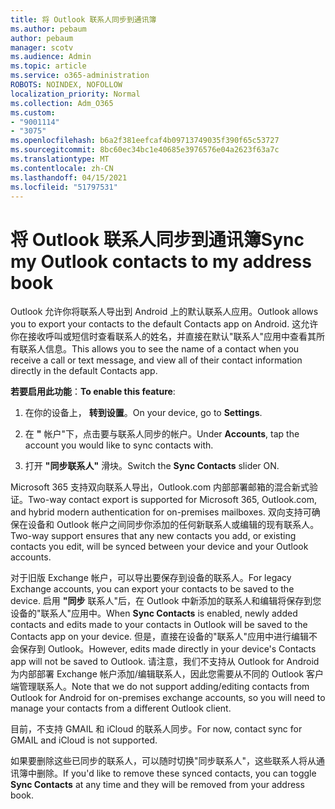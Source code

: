 ```yaml
---
title: 将 Outlook 联系人同步到通讯簿
ms.author: pebaum
author: pebaum
manager: scotv
ms.audience: Admin
ms.topic: article
ms.service: o365-administration
ROBOTS: NOINDEX, NOFOLLOW
localization_priority: Normal
ms.collection: Adm_O365
ms.custom:
- "9001114"
- "3075"
ms.openlocfilehash: b6a2f381eefcaf4b09713749035f390f65c53727
ms.sourcegitcommit: 8bc60ec34bc1e40685e3976576e04a2623f63a7c
ms.translationtype: MT
ms.contentlocale: zh-CN
ms.lasthandoff: 04/15/2021
ms.locfileid: "51797531"
---
```

# <a name="sync-my-outlook-contacts-to-my-address-book"></a><span data-ttu-id="37973-102">将 Outlook 联系人同步到通讯簿</span><span class="sxs-lookup"><span data-stu-id="37973-102">Sync my Outlook contacts to my address book</span></span>

<span data-ttu-id="37973-103">Outlook 允许你将联系人导出到 Android 上的默认联系人应用。</span><span class="sxs-lookup"><span data-stu-id="37973-103">Outlook allows you to export your contacts to the default Contacts app on Android.</span></span> <span data-ttu-id="37973-104">这允许你在接收呼叫或短信时查看联系人的姓名，并直接在默认"联系人"应用中查看其所有联系人信息。</span><span class="sxs-lookup"><span data-stu-id="37973-104">This allows you to see the name of a contact when you receive a call or text message, and view all of their contact information directly in the default Contacts app.</span></span>
 
<span data-ttu-id="37973-105">**若要启用此功能**：</span><span class="sxs-lookup"><span data-stu-id="37973-105">**To enable this feature**:</span></span>
 
1. <span data-ttu-id="37973-106">在你的设备上， **转到设置**。</span><span class="sxs-lookup"><span data-stu-id="37973-106">On your device, go to **Settings**.</span></span>

2. <span data-ttu-id="37973-107">在 **"** 帐户"下，点击要与联系人同步的帐户。</span><span class="sxs-lookup"><span data-stu-id="37973-107">Under **Accounts**, tap the account you would like to sync contacts with.</span></span>

3. <span data-ttu-id="37973-108">打开 **"同步联系人"** 滑块。</span><span class="sxs-lookup"><span data-stu-id="37973-108">Switch the **Sync Contacts** slider ON.</span></span>
 
<span data-ttu-id="37973-109">Microsoft 365 支持双向联系人导出，Outlook.com 内部部署邮箱的混合新式验证。</span><span class="sxs-lookup"><span data-stu-id="37973-109">Two-way contact export is supported for Microsoft 365, Outlook.com, and hybrid modern authentication for on-premises mailboxes.</span></span> <span data-ttu-id="37973-110">双向支持可确保在设备和 Outlook 帐户之间同步你添加的任何新联系人或编辑的现有联系人。</span><span class="sxs-lookup"><span data-stu-id="37973-110">Two-way support ensures that any new contacts you add, or existing contacts you edit, will be synced between your device and your Outlook accounts.</span></span>
 
<span data-ttu-id="37973-111">对于旧版 Exchange 帐户，可以导出要保存到设备的联系人。</span><span class="sxs-lookup"><span data-stu-id="37973-111">For legacy Exchange accounts, you can export your contacts to be saved to the device.</span></span> <span data-ttu-id="37973-112">启用 **"同步** 联系人"后，在 Outlook 中新添加的联系人和编辑将保存到您设备的"联系人"应用中。</span><span class="sxs-lookup"><span data-stu-id="37973-112">When **Sync Contacts** is enabled, newly added contacts and edits made to your contacts in Outlook will be saved to the Contacts app on your device.</span></span> <span data-ttu-id="37973-113">但是，直接在设备的"联系人"应用中进行编辑不会保存到 Outlook。</span><span class="sxs-lookup"><span data-stu-id="37973-113">However, edits made directly in your device's Contacts app will not be saved to Outlook.</span></span> <span data-ttu-id="37973-114">请注意，我们不支持从 Outlook for Android 为内部部署 Exchange 帐户添加/编辑联系人，因此您需要从不同的 Outlook 客户端管理联系人。</span><span class="sxs-lookup"><span data-stu-id="37973-114">Note that we do not support adding/editing contacts from Outlook for Android for on-premises exchange accounts, so you will need to manage your contacts from a different Outlook client.</span></span>
 
<span data-ttu-id="37973-115">目前，不支持 GMAIL 和 iCloud 的联系人同步。</span><span class="sxs-lookup"><span data-stu-id="37973-115">For now, contact sync for GMAIL and iCloud is not supported.</span></span>
 
<span data-ttu-id="37973-116">如果要删除这些已同步的联系人，可以随时切换"同步联系人"，这些联系人将从通讯簿中删除。</span><span class="sxs-lookup"><span data-stu-id="37973-116">If you'd like to remove these synced contacts, you can toggle **Sync Contacts** at any time and they will be removed from your address book.</span></span>
